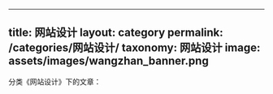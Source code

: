 
---
title: 网站设计
layout: category
permalink: /categories/网站设计/
taxonomy: 网站设计
image: assets/images/wangzhan_banner.png
---

分类《网站设计》下的文章：